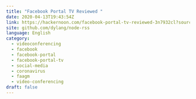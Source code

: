 ```yaml
---
title: "Facebook Portal TV Reviewed "
date: 2020-04-13T19:43:54Z
link: https://hackernoon.com/facebook-portal-tv-reviewed-3n7932cl?source=rss&utm_medium=RSS&utm_source=news.12bit.vn
site: github.com/dylang/node-rss
language: English
category:
  - videoconferencing
  - facebook
  - facebook-portal
  - facebook-portal-tv
  - social-media
  - coronavirus
  - faagm
  - video-conferencing
draft: false
---
```

